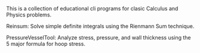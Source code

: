 This is a collection of educational cli programs for clasic Calculus and Physics problems. 

Reinsum: Solve simple definite integrals using the Rienmann Sum technique.

PressureVesselTool: Analyze stress, pressure, and wall thickness using the 5 major formula for hoop stress. 
